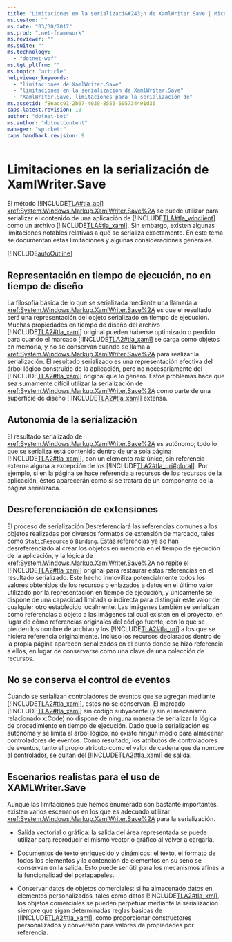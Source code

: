 ```yaml
---
title: "Limitaciones en la serializaci&#243;n de XamlWriter.Save | Microsoft Docs"
ms.custom: ""
ms.date: "03/30/2017"
ms.prod: ".net-framework"
ms.reviewer: ""
ms.suite: ""
ms.technology: 
  - "dotnet-wpf"
ms.tgt_pltfrm: ""
ms.topic: "article"
helpviewer_keywords: 
  - "limitaciones de XamlWriter.Save"
  - "limitaciones en la serialización de XamlWriter.Save"
  - "XamlWriter.Save, limitaciones para la serialización de"
ms.assetid: f86acc91-2b67-4039-8555-505734491d36
caps.latest.revision: 10
author: "dotnet-bot"
ms.author: "dotnetcontent"
manager: "wpickett"
caps.handback.revision: 9
---
```

# Limitaciones en la serializaci&#243;n de XamlWriter.Save
El método [!INCLUDE[TLA#tla_api](../../../../includes/tlasharptla-api-md.md)] <xref:System.Windows.Markup.XamlWriter.Save%2A> se puede utilizar para serializar el contenido de una aplicación de [!INCLUDE[TLA#tla_winclient](../../../../includes/tlasharptla-winclient-md.md)] como un archivo [!INCLUDE[TLA#tla_xaml](../../../../includes/tlasharptla-xaml-md.md)].  Sin embargo, existen algunas limitaciones notables relativas a qué se serializa exactamente.  En este tema se documentan estas limitaciones y algunas consideraciones generales.  
  
 [!INCLUDE[autoOutline](../Token/autoOutline_md.md)]  
  
<a name="Run_Time__Not_Design_Time_Representation"></a>   
## Representación en tiempo de ejecución, no en tiempo de diseño  
 La filosofía básica de lo que se serializada mediante una llamada a <xref:System.Windows.Markup.XamlWriter.Save%2A> es que el resultado será una representación del objeto serializado en tiempo de ejecución.  Muchas propiedades en tiempo de diseño del archivo [!INCLUDE[TLA2#tla_xaml](../../../../includes/tla2sharptla-xaml-md.md)] original pueden haberse optimizado o perdido para cuando el marcado [!INCLUDE[TLA2#tla_xaml](../../../../includes/tla2sharptla-xaml-md.md)] se carga como objetos en memoria, y no se conservan cuando se llama a <xref:System.Windows.Markup.XamlWriter.Save%2A> para realizar la serialización.  El resultado serializado es una representación efectiva del árbol lógico construido de la aplicación, pero no necesariamente del [!INCLUDE[TLA2#tla_xaml](../../../../includes/tla2sharptla-xaml-md.md)] original que lo generó.  Estos problemas hace que sea sumamente difícil utilizar la serialización de <xref:System.Windows.Markup.XamlWriter.Save%2A> como parte de una superficie de diseño [!INCLUDE[TLA2#tla_xaml](../../../../includes/tla2sharptla-xaml-md.md)] extensa.  
  
<a name="Serialization_is_Self_Contained"></a>   
## Autonomía de la serialización  
 El resultado serializado de <xref:System.Windows.Markup.XamlWriter.Save%2A> es autónomo; todo lo que se serializa está contenido dentro de una sola página [!INCLUDE[TLA2#tla_xaml](../../../../includes/tla2sharptla-xaml-md.md)], con un elemento raíz único, sin referencia externa alguna a excepción de los [!INCLUDE[TLA2#tla_uri#plural](../../../../includes/tla2sharptla-urisharpplural-md.md)].  Por ejemplo, si en la página se hace referencia a recursos de los recursos de la aplicación, éstos aparecerán como si se tratara de un componente de la página serializada.  
  
<a name="Extension_References_are_Dereferenced"></a>   
## Desreferenciación de extensiones  
 El proceso de serialización Desreferenciará las referencias comunes a los objetos realizadas por diversos formatos de extensión de marcado, tales como `StaticResource` o `Binding`.  Estas referencias ya se han desreferenciado al crear los objetos en memoria en el tiempo de ejecución de la aplicación, y la lógica de <xref:System.Windows.Markup.XamlWriter.Save%2A> no repite el [!INCLUDE[TLA2#tla_xaml](../../../../includes/tla2sharptla-xaml-md.md)] original para restaurar estas referencias en el resultado serializado.  Este hecho inmoviliza potencialmente todos los valores obtenidos de los recursos o enlazados a datos en el último valor utilizado por la representación en tiempo de ejecución, y únicamente se dispone de una capacidad limitada o indirecta para distinguir este valor de cualquier otro establecido localmente.  Las imágenes también se serializan como referencias a objeto a las imágenes tal cual existen en el proyecto, en lugar de cómo referencias originales del código fuente, con lo que se pierden los nombre de archivo y los [!INCLUDE[TLA2#tla_uri](../../../../includes/tla2sharptla-uri-md.md)] a los que se hiciera referencia originalmente.  Incluso los recursos declarados dentro de la propia página aparecen serializados en el punto donde se hizo referencia a ellos, en lugar de conservarse como una clave de una colección de recursos.  
  
<a name="Event_Handling_is_Not_Preserved"></a>   
## No se conserva el control de eventos  
 Cuando se serializan controladores de eventos que se agregan mediante [!INCLUDE[TLA2#tla_xaml](../../../../includes/tla2sharptla-xaml-md.md)], estos no se conservan.  El marcado [!INCLUDE[TLA2#tla_xaml](../../../../includes/tla2sharptla-xaml-md.md)] sin código subyacente \(y sin el mecanismo relacionado x:Code\) no dispone de ninguna manera de serializar la lógica de procedimiento en tiempo de ejecución.  Dado que la serialización es autónoma y se limita al árbol lógico, no existe ningún medio para almacenar controladores de eventos.  Como resultado, los atributos de controladores de eventos, tanto el propio atributo como el valor de cadena que da nombre al controlador, se quitan del [!INCLUDE[TLA2#tla_xaml](../../../../includes/tla2sharptla-xaml-md.md)] de salida.  
  
<a name="Realistic_Scenarios_for_Use_of_XAMLWriter_Save"></a>   
## Escenarios realistas para el uso de XAMLWriter.Save  
 Aunque las limitaciones que hemos enumerado son bastante importantes, existen varios escenarios en los que es adecuado utilizar <xref:System.Windows.Markup.XamlWriter.Save%2A> para la serialización.  
  
-   Salida vectorial o gráfica: la salida del área representada se puede utilizar para reproducir el mismo vector o gráfico al volver a cargarla.  
  
-   Documentos de texto enriquecido y dinámicos: el texto, el formato de todos los elementos y la contención de elementos en su seno se conservan en la salida.  Esto puede ser útil para los mecanismos afines a la funcionalidad del portapapeles.  
  
-   Conservar datos de objetos comerciales: si ha almacenado datos en elementos personalizados, tales como datos [!INCLUDE[TLA2#tla_xml](../../../../includes/tla2sharptla-xml-md.md)], los objetos comerciales se pueden perpetuar mediante la serialización siempre que sigan determinadas reglas básicas de [!INCLUDE[TLA2#tla_xaml](../../../../includes/tla2sharptla-xaml-md.md)], como proporcionar constructores personalizados y conversión para valores de propiedades por referencia.